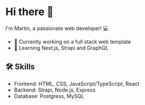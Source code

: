 # Hi there 👋
I'm Martin, a passionate web developer! 💻

- 🔭 Currently working on a full stack web template
- 🌱 Learning Next.js, Strapi and GraphQL

## 🛠️ Skills
- Frontend: HTML, CSS, JavaScript/TypeScript, React
- Backend: Strapi, Node.js, Express
- Database: Postgress, MySQL
